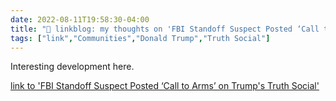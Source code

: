 ```yaml
---
date: 2022-08-11T19:58:30-04:00
title: "🔗 linkblog: my thoughts on 'FBI Standoff Suspect Posted ‘Call to Arms’ on Trump's Truth Social'"
tags: ["link","Communities","Donald Trump","Truth Social"]
---
```

Interesting development here.
 

[link to 'FBI Standoff Suspect Posted ‘Call to Arms’ on Trump's Truth Social'](https://www.vice.com/en/article/z34mz4/fbi-ricky-walter-shiffer-truth-social)

